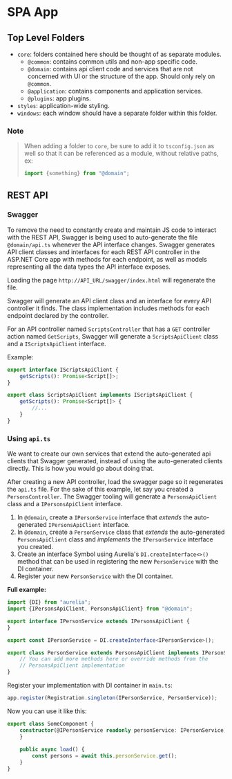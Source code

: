 # SPA App

## Top Level Folders

* `core`: folders contained here should be thought of as separate modules.
    * `@common`: contains common utils and non-app specific code.
    * `@domain`: contains api client code and services that are not concerned with UI or the structure of the app. Should only rely on `@common`.
    * `@application`: contains components and application services.
    * `@plugins`: app plugins.
* `styles`: application-wide styling.
* `windows`: each window should have a separate folder within this folder.

### Note

> When adding a folder to `core`, be sure to add it to `tsconfig.json`
> as well so that it can be referenced as a module, without relative
> paths, ex:
> ```typescript
> import {something} from "@domain";
> ```

## REST API

### Swagger

To remove the need to constantly create and maintain JS code to interact with
the REST API, Swagger is being used to auto-generate the file `@domain/api.ts`
whenever the API interface changes. Swagger generates API client classes and
interfaces for each REST API controller in the ASP.NET Core app with methods for
each endpoint, as well as models representing all the data types the API
interface exposes.

Loading the page `http://API_URL/swagger/index.html` will regenerate the file.

Swagger will generate an API client class and an interface for every API
controller it finds. The class implementation includes methods for each endpoint
declared by the controller.

For an API controller named `ScriptsController` that has a `GET` controller
action named `GetScripts`, Swagger will generate a `ScriptsApiClient` class and
a `IScriptsApiClient` interface.

Example:

```typescript
export interface IScriptsApiClient {
    getScripts(): Promise<Script[]>;
}

export class ScriptsApiClient implements IScriptsApiClient {
    getScripts(): Promise<Script[]> {
        //...
    }
}
```

### Using `api.ts`

We want to create our own services that extend the auto-generated api clients
that Swagger generated, instead of using the auto-generated clients directly.
This is how you would go about doing that.

After creating a new API controller, load the swagger page so it regenerates
the `api.ts` file. For the sake of this example, let say you created a
`PersonsController`. The Swagger tooling will generate a `PersonsApiClient`
class and a `IPersonsApiClient` interface.

1. In `@domain`, create a `IPersonService` interface that _extends_ the
   auto-generated `IPersonsApiClient` interface.
2. In `@domain`, create a `PersonService` class that _extends_ the
   auto-generated `PersonsApiClient` class and _implements_ the
   `IPersonService` interface you created.
3. Create an interface Symbol using Aurelia's `DI.createInterface<>()`
   method that can be used in registering the new `PersonService` with the DI
   container.
4. Register your new `PersonService` with the DI container.

**Full example:**

```typescript
import {DI} from "aurelia";
import {IPersonsApiClient, PersonsApiClient} from "@domain";

export interface IPersonService extends IPersonsApiClient {
}

export const IPersonService = DI.createInterface<IPersonService>();

export class PersonService extends PersonsApiClient implements IPersonService {
    // You can add more methods here or override methods from the 
    // PersonsApiClient implementation
}
```

Register your implementation with DI container in `main.ts`:

```typescript
app.register(Registration.singleton(IPersonService, PersonService));
```

Now you can use it like this:

```typescript
export class SomeComponent {
    constructor(@IPersonService readonly personService: IPersonService) {
    }
    
    public async load() {
        const persons = await this.personService.get();
    }
}
```